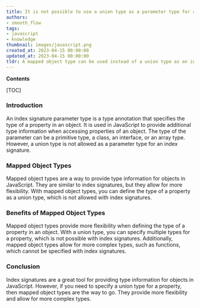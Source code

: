 ```yaml
---
title: It is not possible to use a union type as a parameter type for an index signature. instead, try using a mapped object type
authors:
- smooth_flow
tags:
- javascript
- knowledge
thumbnail: images/javascript.png
created_at: 2023-04-15 00:00:00
updated_at: 2023-04-15 00:00:00
tldr: A mapped object type can be used instead of a union type as an index signature parameter type in Javascript.
---
```


**Contents**

[TOC]

### Introduction
An index signature parameter type is a type annotation that specifies the type of a property in an object. It is used in JavaScript to provide additional type information when accessing properties of an object. The type of the parameter can be a primitive type, a class, an interface, or an array type. However, a union type is not allowed as a parameter type for an index signature.

### Mapped Object Types
Mapped object types are a way to provide type information for objects in JavaScript. They are similar to index signatures, but they allow for more flexibility. With mapped object types, you can define the type of a property as a union type, which is not allowed with index signatures.

### Benefits of Mapped Object Types
Mapped object types provide more flexibility when defining the type of a property in an object. With a union type, you can specify multiple types for a property, which is not possible with index signatures. Additionally, mapped object types allow for more complex types, such as functions, which cannot be specified with index signatures.

### Conclusion
Index signatures are a great tool for providing type information for objects in JavaScript. However, if you need to specify a union type for a property, then mapped object types are the way to go. They provide more flexibility and allow for more complex types.
